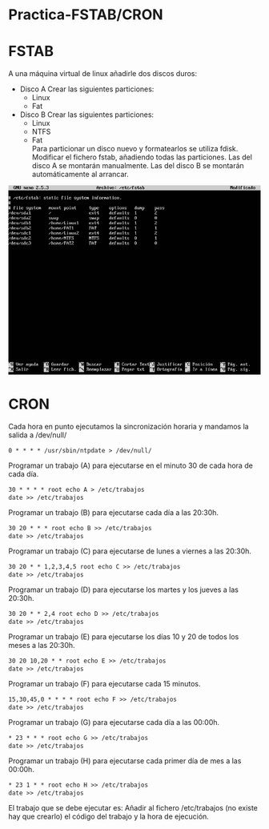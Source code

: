 # Practica-FSTAB/CRON
# FSTAB
A una máquina virtual de linux añadirle dos discos duros:

- Disco A
  Crear las siguientes particiones:
  - Linux
  - Fat
- Disco B
  Crear las siguientes particiones:
  - Linux
  - NTFS
  - Fat  
Para particionar un disco nuevo y formatearlos se utiliza fdisk.
Modificar el fichero fstab, añadiendo todas las particiones. Las del disco A se montarán manualmente. Las del disco B se montarán automáticamente al arrancar.

![Ficehro FSTAB](fstab.png)  

# CRON
Cada hora en punto ejecutamos la sincronización horaria y mandamos la salida a /dev/null/
~~~
0 * * * * /usr/sbin/ntpdate > /dev/null/
~~~

Programar un trabajo (A) para ejecutarse en el minuto 30 de cada hora de cada día.
~~~
30 * * * * root echo A > /etc/trabajos
date >> /etc/trabajos
~~~
Programar un trabajo (B) para ejecutarse cada día a las 20:30h.
~~~
30 20 * * * root echo B >> /etc/trabajos
date >> /etc/trabajos
~~~
Programar un trabajo (C) para ejecutarse de lunes a viernes a las 20:30h.
~~~
30 20 * * 1,2,3,4,5 root echo C >> /etc/trabajos
date >> /etc/trabajos
~~~
Programar un trabajo (D) para ejecutarse los martes y los jueves a las 20:30h.
~~~
30 20 * * 2,4 root echo D >> /etc/trabajos
date >> /etc/trabajos
~~~
Programar un trabajo (E) para ejecutarse los días 10 y 20 de todos los meses a las 20:30h.
~~~
30 20 10,20 * * root echo E >> /etc/trabajos
date >> /etc/trabajos
~~~
Programar un trabajo (F) para ejecutarse cada 15 minutos.
~~~
15,30,45,0 * * * * root echo F >> /etc/trabajos
date >> /etc/trabajos
~~~
Programar un trabajo (G) para ejecutarse cada día a las 00:00h.
~~~
* 23 * * * root echo G >> /etc/trabajos
date >> /etc/trabajos
~~~
Programar un trabajo (H) para ejecutarse cada primer día de mes a las 00:00h.
~~~
* 23 1 * * root echo H >> /etc/trabajos
date >> /etc/trabajos
~~~
El trabajo que se debe ejecutar es:
Añadir al fichero /etc/trabajos (no existe hay que crearlo) el código del trabajo y la hora de ejecución.
